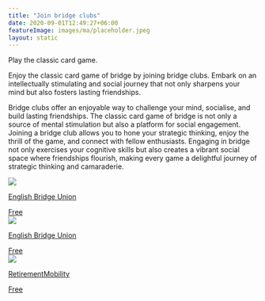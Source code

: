 ```yaml
---
title: "Join bridge clubs"
date: 2020-09-01T12:49:27+06:00
featureImage: images/ma/placeholder.jpeg
layout: static
---
```


Play the classic card game.

Enjoy the classic card game of bridge by joining bridge clubs. Embark on an intellectually stimulating and social journey that not only sharpens your mind but also fosters lasting friendships.

Bridge clubs offer an enjoyable way to challenge your mind, socialise, and build lasting friendships. The classic card game of bridge is not only a source of mental stimulation but also a platform for social engagement. Joining a bridge club allows you to hone your strategic thinking, enjoy the thrill of the game, and connect with fellow enthusiasts. Engaging in bridge not only exercises your cognitive skills but also creates a vibrant social space where friendships flourish, making every game a delightful journey of strategic thinking and camaraderie.

<a class="ma-link" href="https://www.ebu.co.uk/"><div class="ma-card ma-card-Community"><div class="ma-icon"><img src ="/images/Icon-check - community - opacity.svg"/></div><div class="ma-name"><p>English Bridge Union</p></div><div class="ma-paid-text"><span>Free</span></div></div></a><a class="ma-link" href="https://www.ebumemberdevelop.org.uk/index.php/2019/12/20/ten-reasons-to-play-bridge-presenting-the-game-we-love-to-the-community/"><div class="ma-card ma-card-Community"><div class="ma-icon"><img src ="/images/Icon-check - community - opacity.svg"/></div><div class="ma-name"><p>English Bridge Union</p></div><div class="ma-paid-text"><span>Free</span></div></div></a><a class="ma-link" href="https://www.retirementmobility.co.uk/social-benefits-playing-bridge.html"><div class="ma-card ma-card-Community"><div class="ma-icon"><img src ="/images/Icon-check - community - opacity.svg"/></div><div class="ma-name"><p>RetirementMobility</p></div><div class="ma-paid-text"><span>Free</span></div></div></a>  

<br/><br/>







